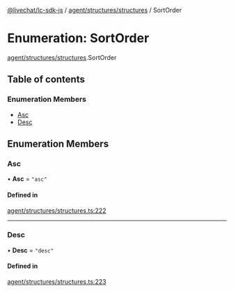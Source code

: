 [@livechat/lc-sdk-js](../README.md) / [agent/structures/structures](../modules/agent_structures_structures.md) / SortOrder

# Enumeration: SortOrder

[agent/structures/structures](../modules/agent_structures_structures.md).SortOrder

## Table of contents

### Enumeration Members

- [Asc](agent_structures_structures.SortOrder.md#asc)
- [Desc](agent_structures_structures.SortOrder.md#desc)

## Enumeration Members

### Asc

• **Asc** = ``"asc"``

#### Defined in

[agent/structures/structures.ts:222](https://github.com/livechat/lc-sdk-js/blob/1fa827f/src/agent/structures/structures.ts#L222)

___

### Desc

• **Desc** = ``"desc"``

#### Defined in

[agent/structures/structures.ts:223](https://github.com/livechat/lc-sdk-js/blob/1fa827f/src/agent/structures/structures.ts#L223)
